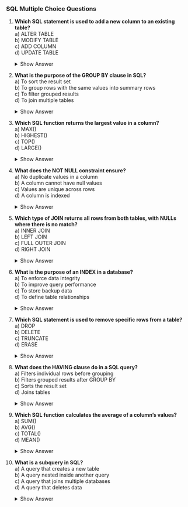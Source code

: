 ### SQL Multiple Choice Questions

1. **Which SQL statement is used to add a new column to an existing table?**\
   a) ALTER TABLE\
   b) MODIFY TABLE\
   c) ADD COLUMN\
   d) UPDATE TABLE
   <details><summary>Show Answer</summary>Answer: a) ALTER TABLE</details>


2. **What is the purpose of the GROUP BY clause in SQL?**\
   a) To sort the result set\
   b) To group rows with the same values into summary rows\
   c) To filter grouped results\
   d) To join multiple tables
   <details><summary>Show Answer</summary>Answer: b) To group rows with the same values into summary rows</details>


3. **Which SQL function returns the largest value in a column?**\
   a) MAX()\
   b) HIGHEST()\
   c) TOP()\
   d) LARGE()
   <details><summary>Show Answer</summary>Answer: a) MAX()</details>


4. **What does the NOT NULL constraint ensure?**\
   a) No duplicate values in a column\
   b) A column cannot have null values\
   c) Values are unique across rows\
   d) A column is indexed
   <details><summary>Show Answer</summary>Answer: b) A column cannot have null values</details>


5. **Which type of JOIN returns all rows from both tables, with NULLs where there is no match?**\
   a) INNER JOIN\
   b) LEFT JOIN\
   c) FULL OUTER JOIN\
   d) RIGHT JOIN
   <details><summary>Show Answer</summary>Answer: c) FULL OUTER JOIN</details>


6. **What is the purpose of an INDEX in a database?**\
   a) To enforce data integrity\
   b) To improve query performance\
   c) To store backup data\
   d) To define table relationships
   <details><summary>Show Answer</summary>Answer: b) To improve query performance</details>


7. **Which SQL statement is used to remove specific rows from a table?**\
   a) DROP\
   b) DELETE\
   c) TRUNCATE\
   d) ERASE
   <details><summary>Show Answer</summary>Answer: b) DELETE</details>


8. **What does the HAVING clause do in a SQL query?**\
   a) Filters individual rows before grouping\
   b) Filters grouped results after GROUP BY\
   c) Sorts the result set\
   d) Joins tables
   <details><summary>Show Answer</summary>Answer: b) Filters grouped results after GROUP BY</details>


9. **Which SQL function calculates the average of a column’s values?**\
   a) SUM()\
   b) AVG()\
   c) TOTAL()\
   d) MEAN()
   <details><summary>Show Answer</summary>Answer: b) AVG()</details>


10. **What is a subquery in SQL?**\
    a) A query that creates a new table\
    b) A query nested inside another query\
    c) A query that joins multiple databases\
    d) A query that deletes data
    <details><summary>Show Answer</summary>Answer: b) A query nested inside another query</details>